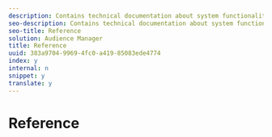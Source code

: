 ```yaml
---
description: Contains technical documentation about system functionality, data integration, and help files.
seo-description: Contains technical documentation about system functionality, data integration, and help files.
seo-title: Reference
solution: Audience Manager
title: Reference
uuid: 383a9704-9969-4fc0-a419-85083ede4774
index: y
internal: n
snippet: y
translate: y
---
```


# Reference

